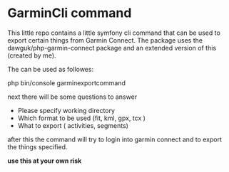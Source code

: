# GarminCli command

This little repo contains a little symfony cli command that can be used to 
export certain things from Garmin Connect. The package uses the dawguk/php-garmin-connect
package and an extended version of this (created by me). 

The can be used as followes: 

php bin/console garminexportcommand <username> <password>

next there will be some questions to answer

- Please specify working directory 
- Which format to be used (fit, kml, gpx, tcx )
- What to export ( activities, segments)
 
after this the command will try to login into garmin connect and to export the things specified. 

**use this at your own risk**
